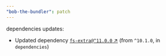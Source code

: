 ```yaml
---
"bob-the-bundler": patch
---
```

dependencies updates:
  - Updated dependency [`fs-extra@^11.0.0` ↗︎](https://www.npmjs.com/package/fs-extra/v/11.0.0) (from `^10.1.0`, in `dependencies`)
